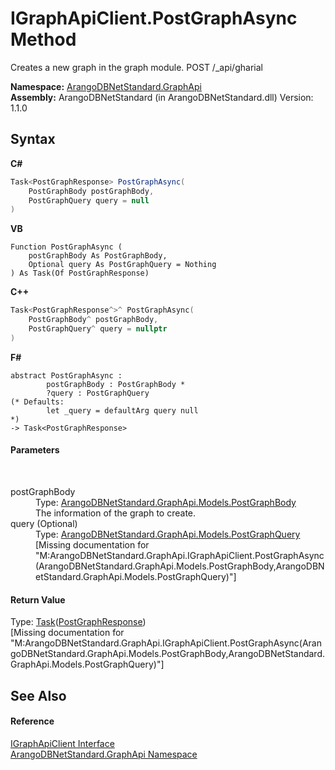 # IGraphApiClient.PostGraphAsync Method 
 

Creates a new graph in the graph module. POST /_api/gharial

**Namespace:**&nbsp;<a href="5db3e172-88fa-722f-6e7f-25b7310b3db3">ArangoDBNetStandard.GraphApi</a><br />**Assembly:**&nbsp;ArangoDBNetStandard (in ArangoDBNetStandard.dll) Version: 1.1.0

## Syntax

**C#**<br />
``` C#
Task<PostGraphResponse> PostGraphAsync(
	PostGraphBody postGraphBody,
	PostGraphQuery query = null
)
```

**VB**<br />
``` VB
Function PostGraphAsync ( 
	postGraphBody As PostGraphBody,
	Optional query As PostGraphQuery = Nothing
) As Task(Of PostGraphResponse)
```

**C++**<br />
``` C++
Task<PostGraphResponse^>^ PostGraphAsync(
	PostGraphBody^ postGraphBody, 
	PostGraphQuery^ query = nullptr
)
```

**F#**<br />
``` F#
abstract PostGraphAsync : 
        postGraphBody : PostGraphBody * 
        ?query : PostGraphQuery 
(* Defaults:
        let _query = defaultArg query null
*)
-> Task<PostGraphResponse> 

```


#### Parameters
&nbsp;<dl><dt>postGraphBody</dt><dd>Type: <a href="0430cde3-3b64-ab17-bedb-2c599e4c73ae">ArangoDBNetStandard.GraphApi.Models.PostGraphBody</a><br />The information of the graph to create.</dd><dt>query (Optional)</dt><dd>Type: <a href="cd53b0df-20ec-fd41-a94a-981913be5e93">ArangoDBNetStandard.GraphApi.Models.PostGraphQuery</a><br />\[Missing <param name="query"/> documentation for "M:ArangoDBNetStandard.GraphApi.IGraphApiClient.PostGraphAsync(ArangoDBNetStandard.GraphApi.Models.PostGraphBody,ArangoDBNetStandard.GraphApi.Models.PostGraphQuery)"\]</dd></dl>

#### Return Value
Type: <a href="https://docs.microsoft.com/dotnet/api/system.threading.tasks.task-1" target="_blank" rel="noopener noreferrer">Task</a>(<a href="9671a484-cb83-b300-6138-ab0ff0a9fc4c">PostGraphResponse</a>)<br />\[Missing <returns> documentation for "M:ArangoDBNetStandard.GraphApi.IGraphApiClient.PostGraphAsync(ArangoDBNetStandard.GraphApi.Models.PostGraphBody,ArangoDBNetStandard.GraphApi.Models.PostGraphQuery)"\]

## See Also


#### Reference
<a href="9cf68195-2611-f408-a78f-ab77864cc844">IGraphApiClient Interface</a><br /><a href="5db3e172-88fa-722f-6e7f-25b7310b3db3">ArangoDBNetStandard.GraphApi Namespace</a><br />